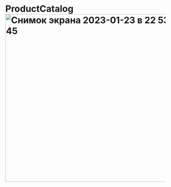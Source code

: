 # ProductCatalog <img width="528" alt="Снимок экрана 2023-01-23 в 22 53 45" src="https://user-images.githubusercontent.com/61580663/214136443-9e10b4ba-bd94-4f11-8f2c-a2a5e21469f5.png">
